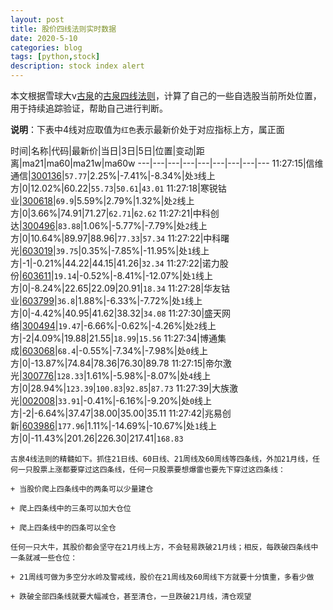 ```yaml
---
layout: post
title: 股价四线法则实时数据
date: 2020-5-10
categories: blog
tags: [python,stock]
description: stock index alert
---
```



本文根据雪球大v[古泉](https://xueqiu.com/u/7148646888)的[古泉四线法则](https://xueqiu.com/7148646888/130498192)，计算了自己的一些自选股当前所处位置，用于持续追踪验证，帮助自己进行判断。

**说明**：下表中4线对应取值为`红色`表示最新价处于对应指标上方，属正面

时间|名称|代码|最新价|当日|3日|5日|位置|变动|距离|ma21|ma60|ma21w|ma60w
---|---|---|---|---|---|---|---|---
11:27:15|信维通信|[300136](https://xueqiu.com/S/SZ300136)|`57.77`|2.25%|-7.41%|-8.34%|处`3`线上方|0|12.02%|60.22|`55.73`|`50.61`|`43.01`
11:27:18|寒锐钴业|[300618](https://xueqiu.com/S/SZ300618)|`69.9`|5.59%|2.79%|1.32%|处`2`线上方|0|3.66%|74.91|71.27|`62.71`|`62.62`
11:27:21|中科创达|[300496](https://xueqiu.com/S/SZ300496)|`83.88`|1.06%|-5.77%|-7.79%|处`2`线上方|0|10.64%|89.97|88.96|`77.33`|`57.34`
11:27:22|中科曙光|[603019](https://xueqiu.com/S/SH603019)|`39.75`|0.35%|-7.85%|-11.95%|处`1`线上方|-1|-0.21%|44.22|44.15|41.26|`32.34`
11:27:22|诺力股份|[603611](https://xueqiu.com/S/SH603611)|`19.14`|-0.52%|-8.41%|-12.07%|处`1`线上方|0|-8.24%|22.65|22.09|20.91|`18.34`
11:27:28|华友钴业|[603799](https://xueqiu.com/S/SH603799)|`36.8`|1.88%|-6.33%|-7.72%|处`1`线上方|0|-4.42%|40.95|41.62|38.32|`34.08`
11:27:30|盛天网络|[300494](https://xueqiu.com/S/SZ300494)|`19.47`|-6.66%|-0.62%|-4.26%|处`2`线上方|-2|4.09%|19.88|21.55|`18.99`|`15.56`
11:27:34|博通集成|[603068](https://xueqiu.com/S/SH603068)|`68.4`|-0.55%|-7.34%|-7.98%|处`0`线上方|0|-13.87%|74.84|78.36|76.30|89.78
11:27:15|帝尔激光|[300776](https://xueqiu.com/S/SZ300776)|`128.33`|1.61%|-5.98%|-8.07%|处`4`线上方|0|28.94%|`123.39`|`100.83`|`92.85`|`87.73`
11:27:39|大族激光|[002008](https://xueqiu.com/S/SZ002008)|`33.91`|-0.41%|-6.16%|-9.20%|处`0`线上方|-2|-6.64%|37.47|38.00|35.00|35.11
11:27:42|兆易创新|[603986](https://xueqiu.com/S/SH603986)|`177.96`|1.11%|-14.69%|-10.67%|处`1`线上方|0|-11.43%|201.26|226.30|217.41|`168.83`

```
古泉4线法则的精髓如下。抓住21日线、60日线、21周线及60周线等四条线，外加21月线，任何一只股票上涨都要穿过这四条线，任何一只股票要想爆雷也要先下穿过这四条线：

+ 当股价爬上四条线中的两条可以少量建仓

+ 爬上四条线中的三条可以加大仓位

+ 爬上四条线中的四条可以全仓

任何一只大牛，其股价都会坚守在21月线上方，不会轻易跌破21月线；相反，每跌破四条线中一条就减一些仓位：

+ 21周线可做为多空分水岭及警戒线，股价在21周线及60周线下方就要十分慎重，多看少做

+ 跌破全部四条线就要大幅减仓，甚至清仓，一旦跌破21月线，清仓观望
```